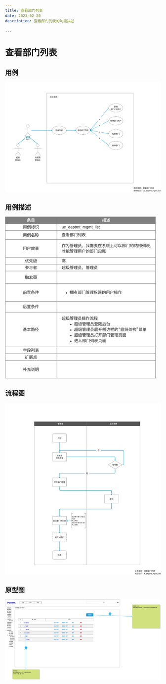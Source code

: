 ```yaml
---
title: 查看部门列表
date: 2023-02-20
description: 查看部门列表的功能描述

---
```


# 查看部门列表

## 用例

![](../../../../images/uc_position_mgmt_list.png)

## 用例描述

![](../../../../images/uc_desc_position_mgmt_list.png)

## 流程图

![](../../../../images/fl_position_mgmt_list.png)

## 原型图

![](../../../../images/pt_position_mgmt_list.png)


